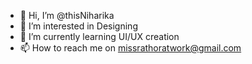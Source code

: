 - 👋 Hi, I’m @thisNiharika
- 👀 I’m interested in Designing
- 🌱 I’m currently learning UI/UX creation
- 📫 How to reach me on missrathoratwork@gmail.com

<!---
thisNiharika/thisNiharika is a ✨ special ✨ repository because its `README.md` (this file) appears on your GitHub profile.
You can click the Preview link to take a look at your changes.
--->
